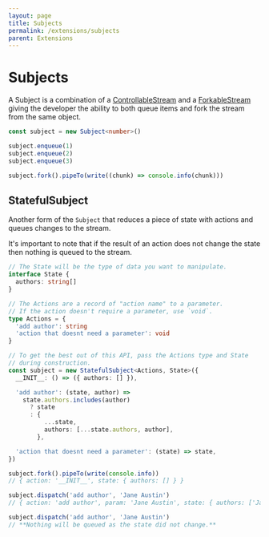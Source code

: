 ```yaml
---
layout: page
title: Subjects
permalink: /extensions/subjects
parent: Extensions
---
```


[ControllableStream]: ./controllable-streams
[ForkableStream]: ./forkable-streams

# Subjects

A Subject is a combination of a [ControllableStream][] and a [ForkableStream][] giving the developer the ability to both queue items and fork the stream from the same object.

```typescript
const subject = new Subject<number>()

subject.enqueue(1)
subject.enqueue(2)
subject.enqueue(3)

subject.fork().pipeTo(write((chunk) => console.info(chunk)))
```

## StatefulSubject

Another form of the `Subject` that reduces a piece of state with actions and queues changes to the stream.

It's important to note that if the result of an action does not change the state then nothing is queued to the stream.

```typescript
// The State will be the type of data you want to manipulate.
interface State {
  authors: string[]
}

// The Actions are a record of "action name" to a parameter.
// If the action doesn't require a parameter, use `void`.
type Actions = {
  'add author': string
  'action that doesnt need a parameter': void
}

// To get the best out of this API, pass the Actions type and State
// during construction.
const subject = new StatefulSubject<Actions, State>({
  __INIT__: () => ({ authors: [] }),

  'add author': (state, author) =>
    state.authors.includes(author)
      ? state
      : {
          ...state,
          authors: [...state.authors, author],
        },

  'action that doesnt need a parameter': (state) => state,
})

subject.fork().pipeTo(write(console.info))
// { action: '__INIT__', state: { authors: [] } }

subject.dispatch('add author', 'Jane Austin')
// { action: 'add author', param: 'Jane Austin', state: { authors: ['Jane Austin'] } }

subject.dispatch('add author', 'Jane Austin')
// **Nothing will be queued as the state did not change.**
```
